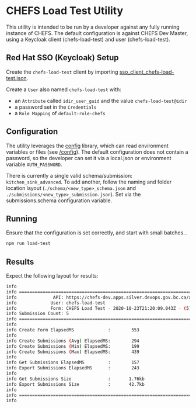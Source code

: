 # CHEFS Load Test Utility

This utility is intended to be run by a developer against any fully running instance of CHEFS. The default configuration is against CHEFS Dev Master, using a Keycloak client (chefs-load-test) and user (chefs-load-test).

## Red Hat SSO (Keycloak) Setup

Create the `chefs-load-test` client by importing [sso_client_chefs-load-test.json](./sso_client_chefs-load-test.json).

Create a `User` also named `chefs-load-test` with:

- an `Attribute` called `idir_user_guid` and the value `chefs-load-test@idir`
- a password set in the `Credentials`
- a `Role Mapping` of `default-role-chefs`

## Configuration

The utility leverages the [config](https://www.npmjs.com/package/config) library, which can read environment variables or files (see [/config](./config)). The default configuration does not contain a password, so the developer can set it via a local.json or environment variable `AUTH_PASSWORD`.

There is currently a single valid schema/submission: `kitchen_sink_advanced`. To add another, follow the naming and folder location layout (`./schema/<new_type>_schema.json` and `./submissions/<new_type>_submission.json`). Set via the submissions.schema configuration variable.

## Running

Ensure that the configuration is set correctly, and start with small batches...

```sh
npm run load-test
```

## Results

Expect the following layout for results:

```sh
info
info ==============================================================================
info              API: https://chefs-dev.apps.silver.devops.gov.bc.ca/app/api/v1
info             User: chefs-load-test
info             Form: CHEFS Load Test - 2020-10-23T21:20:09.043Z - (5)
info Submission Count: 5
info ==============================================================================
info
info Create Form ElapsedMS             :        553
info
info Create Submissions (Avg) ElapsedMS:        294
info Create Submissions (Min) ElapsedMS:        199
info Create Submissions (Max) ElapsedMS:        439
info
info Get Submissions ElapsedMS         :        157
info Export Submissions ElapsedMS      :        243
info
info Get Submissions Size              :       1.76kb
info Export Submissions Size           :       42.7kb
info
info ==============================================================================
info
```
